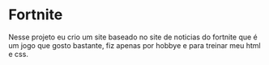 # Fortnite

Nesse projeto eu crio um site baseado no site de noticias do fortnite que é um jogo que gosto bastante, fiz apenas por hobbye e para treinar meu html e css.
